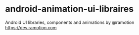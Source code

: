 # android-animation-ui-libraires
Android UI libraries, components and animations by @ramotion https://dev.ramotion.com
